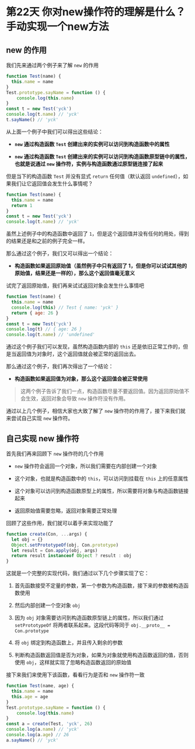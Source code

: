 # 第22天 你对new操作符的理解是什么？手动实现一个new方法

## new 的作用

我们先来通过两个例子来了解 `new` 的作用

```js
function Test(name) {
  this.name = name
}
Test.prototype.sayName = function () {
    console.log(this.name)
}
const t = new Test('yck')
console.log(t.name) // 'yck'
t.sayName() // 'yck'
```

从上面一个例子中我们可以得出这些结论：

* **`new` 通过构造函数 `Test` 创建出来的实例可以访问到构造函数中的属性**

* **`new` 通过构造函数 `Test` 创建出来的实例可以访问到构造函数原型链中的属性，也就是说通过 `new` 操作符，实例与构造函数通过原型链连接了起来**

但是当下的构造函数 `Test` 并没有显式 `return` 任何值（默认返回 `undefined`），如果我们让它返回值会发生什么事情呢？

```js
function Test(name) {
  this.name = name
  return 1
}
const t = new Test('yck')
console.log(t.name) // 'yck'
```

虽然上述例子中的构造函数中返回了 `1`，但是这个返回值并没有任何的用处，得到的结果还是和之前的例子完全一样。

那么通过这个例子，我们又可以得出一个结论：

* **构造函数如果返回原始值（虽然例子中只有返回了 1，但是你可以试试其他的原始值，结果还是一样的），那么这个返回值毫无意义**

试完了返回原始值，我们再来试试返回对象会发生什么事情吧

```js
function Test(name) {
  this.name = name
  console.log(this) // Test { name: 'yck' }
  return { age: 26 }
}
const t = new Test('yck')
console.log(t) // { age: 26 }
console.log(t.name) // 'undefined'
```

通过这个例子我们可以发现，虽然构造函数内部的 `this` 还是依旧正常工作的，但是当返回值为对象时，这个返回值就会被正常的返回出去。

那么通过这个例子，我们再次得出了一个结论：

* **构造函数如果返回值为对象，那么这个返回值会被正常使用**

> 这两个例子告诉了我们一点，构造函数尽量不要返回值。因为返回原始值不会生效，返回对象会导致 `new` 操作符没有作用。

通过以上几个例子，相信大家也大致了解了 `new` 操作符的作用了，接下来我们就来尝试自己实现 `new` 操作符。

## 自己实现 new 操作符

首先我们再来回顾下 `new` 操作符的几个作用

* `new` 操作符会返回一个对象，所以我们需要在内部创建一个对象

* 这个对象，也就是构造函数中的 `this`，可以访问到挂载在 `this` 上的任意属性

* 这个对象可以访问到构造函数原型上的属性，所以需要将对象与构造函数链接起来

* 返回原始值需要忽略，返回对象需要正常处理

回顾了这些作用，我们就可以着手来实现功能了

```js
function create(Con, ...args) {
  let obj = {}
  Object.setPrototypeOf(obj, Con.prototype)
  let result = Con.apply(obj, args)
  return result instanceof Object ? result : obj
}
```

这就是一个完整的实现代码，我们通过以下几个步骤实现了它：

1. 首先函数接受不定量的参数，第一个参数为构造函数，接下来的参数被构造函数使用

2. 然后内部创建一个空对象 `obj`

3. 因为 `obj` 对象需要访问到构造函数原型链上的属性，所以我们通过 `setPrototypeOf` 将两者联系起来。这段代码等同于 `obj.__proto__ = Con.prototype`

4. 将 `obj` 绑定到构造函数上，并且传入剩余的参数

5. 判断构造函数返回值是否为对象，如果为对象就使用构造函数返回的值，否则使用 `obj`，这样就实现了忽略构造函数返回的原始值

接下来我们来使用下该函数，看看行为是否和 `new` 操作符一致

```js
function Test(name, age) {
  this.name = name
  this.age = age
}
Test.prototype.sayName = function () {
    console.log(this.name)
}
const a = create(Test, 'yck', 26)
console.log(a.name) // 'yck'
console.log(a.age) // 26
a.sayName() // 'yck'
```

